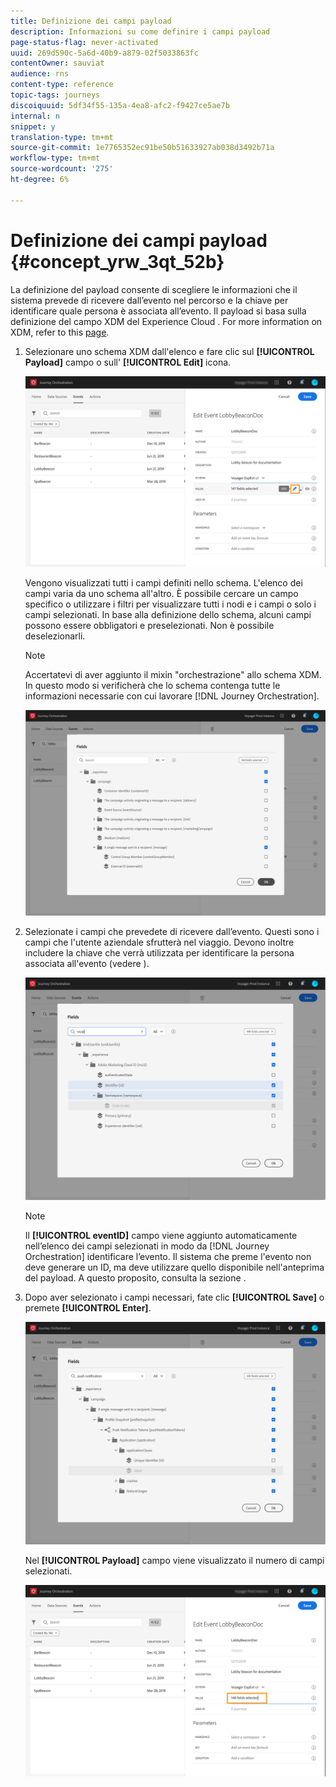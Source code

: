 ```yaml
---
title: Definizione dei campi payload
description: Informazioni su come definire i campi payload
page-status-flag: never-activated
uuid: 269d590c-5a6d-40b9-a879-02f5033863fc
contentOwner: sauviat
audience: rns
content-type: reference
topic-tags: journeys
discoiquuid: 5df34f55-135a-4ea8-afc2-f9427ce5ae7b
internal: n
snippet: y
translation-type: tm+mt
source-git-commit: 1e7765352ec91be50b51633927ab038d3492b71a
workflow-type: tm+mt
source-wordcount: '275'
ht-degree: 6%

---
```



# Definizione dei campi payload {#concept_yrw_3qt_52b}

La definizione del payload consente di scegliere le informazioni che il sistema prevede di ricevere dall’evento nel percorso e la chiave per identificare quale persona è associata all’evento. Il payload si basa sulla definizione del campo XDM del Experience Cloud . For more information on XDM, refer to this [page](https://docs.adobe.com/content/help/it-IT/experience-platform/xdm/home.html).

1. Selezionare uno schema XDM dall&#39;elenco e fare clic sul **[!UICONTROL Payload]** campo o sull&#39; **[!UICONTROL Edit]** icona.

   ![](../assets/journey8.png)

   Vengono visualizzati tutti i campi definiti nello schema. L&#39;elenco dei campi varia da uno schema all&#39;altro. È possibile cercare un campo specifico o utilizzare i filtri per visualizzare tutti i nodi e i campi o solo i campi selezionati. In base alla definizione dello schema, alcuni campi possono essere obbligatori e preselezionati. Non è possibile deselezionarli.

   >[!NOTE]
   >
   >Accertatevi di aver aggiunto il mixin &quot;orchestrazione&quot; allo schema XDM. In questo modo si verificherà che lo schema contenga tutte le informazioni necessarie con cui lavorare [!DNL Journey Orchestration].

   ![](../assets/journey9.png)

1. Selezionate i campi che prevedete di ricevere dall’evento. Questi sono i campi che l&#39;utente aziendale sfrutterà nel viaggio. Devono inoltre includere la chiave che verrà utilizzata per identificare la persona associata all&#39;evento (vedere [](../event/defining-the-event-key.md)).

   ![](../assets/journey10.png)

   >[!NOTE]
   >
   >Il **[!UICONTROL eventID]** campo viene aggiunto automaticamente nell’elenco dei campi selezionati in modo da [!DNL Journey Orchestration] identificare l’evento. Il sistema che preme l&#39;evento non deve generare un ID, ma deve utilizzare quello disponibile nell&#39;anteprima del payload. A questo proposito, consulta la sezione [](../event/previewing-the-payload.md).

1. Dopo aver selezionato i campi necessari, fate clic **[!UICONTROL Save]** o premete **[!UICONTROL Enter]**.

   ![](../assets/journey11.png)

   Nel **[!UICONTROL Payload]** campo viene visualizzato il numero di campi selezionati.

   ![](../assets/journey12.png)
